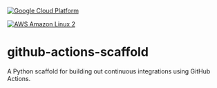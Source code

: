 [![Google Cloud Platform](https://github.com/ptdriscoll/github-actions-scaffold/actions/workflows/gcp.yml/badge.svg)](https://github.com/ptdriscoll/github-actions-scaffold/actions/workflows/gcp.yml)

[![AWS Amazon Linux 2](https://github.com/ptdriscoll/github-actions-scaffold/actions/workflows/aws.yml/badge.svg)](https://github.com/ptdriscoll/github-actions-scaffold/actions/workflows/aws.yml)

# github-actions-scaffold
A Python scaffold for building out continuous integrations using GitHub Actions.
